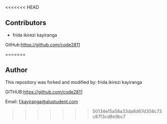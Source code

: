 <<<<<<< HEAD
## Contributors

- frida ikirezi kayiranga 

GitHub:https://github.com/code2811

=======
## Author

This repository was forked and modified by: frida ikirezi kayiranga 

GITHUB:https://github.com/code2811

Email: f.kayiranga@alustudent.com
>>>>>>> 50134e15a58a33da8d67d308c73c87f3cd8e9bc7
